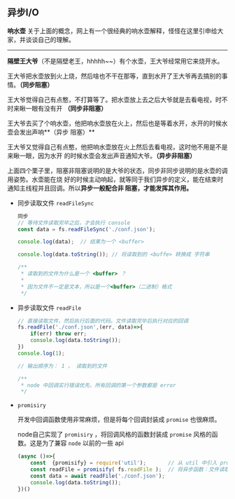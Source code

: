 ## 异步I/O

**响水壶**
关于上面的概念，网上有一个很经典的响水壶解释，怪怪在这里引申给大家，并谈谈自己的理解。

------

**隔壁王大爷**（不是隔壁老王，hhhhh~~）有个水壶，王大爷经常用它来烧开水。

王大爷把水壶放到火上烧，然后啥也不干在那等，直到水开了王大爷再去搞别的事情。**（同步阻塞）**

王大爷觉得自己有点憨，不打算等了。把水壶放上去之后大爷就是去看电视，时不时来瞅一眼有没有开
**（同步非阻塞）**

王大爷去买了个响水壶，他把响水壶放在火上，然后也是等着水开，水开的时候水壶会发出声响**（异步
阻塞）**

王大爷又觉得自己有点憨，他把响水壶放在火上然后去看电视，这时他不用是不是来瞅一眼，因为水开
的时候水壶会发出声音通知大爷。**（异步非阻塞）**

上面四个栗子里，阻塞非阻塞说明的是大爷的状态，同步非同步说明的是水壶的调用姿势。水壶能在烧
好的时候主动响起，就等同于我们异步的定义，能在结束时通知主线程并且回调。所以**异步一般配合非
阻塞，才能发挥其作用。**



+ 同步读取文件 `readFileSync`

  ```js
  同步
  // 等待文件读取完毕之后，才会执行 console
  const data = fs.readFileSync('./conf.json');
  
  console.log(data);  // 结果为一个 <buffer>
  
  console.log(data.toString()); // 将读取到的 <buffe> 转换成 字符串
  ```

  ```js
  /**
   * 读取到的文件为什么是一个 <buffer> ？
   * 
   * 因为文件不一定是文本，所以是一个<buffer>（二进制）格式
   */
  ```

+ 异步读取文件 `readFile`

  ```js
  // 直接读取文件，然后执行后面的代码。文件读取完毕后执行对应的回调
  fs.readFile('./conf.json',(err, data)=>{
      if(err) throw err;
      console.log(data.toString());
  })
  console.log(1);
  
  // 输出顺序为： 1 ， 读取到的文件
  ```

  ```js
  /**
   * node 中回调实行错误优先，所有回调的第一个参数都是 error
   */
  ```

+ `promisiry`

  开发中回调函数使用非常麻烦，但是将每个回调封装成 `promise` 也很麻烦。

  node自己实现了 `promisiry`  ，将回调风格的函数封装成 `promise` 风格的函数。这是为了兼容 `node` 以前的一些 api

  ```js
  (async ()=>{
      const  {promisify} = require('util');       // 从 util 中引入 promisify
      const readFile = promisify( fs.readFile );  // 将异步函数：文件读取放入 promisify
      const data = await readFile('./conf.json');
      console.log(data.toString());
  })()
  ```

  